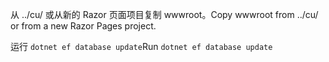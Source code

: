<span data-ttu-id="29c00-101">从 ../cu/ 或从新的 Razor 页面项目复制 wwwroot。</span><span class="sxs-lookup"><span data-stu-id="29c00-101">Copy wwwroot from ../cu/ or from a new Razor Pages project.</span></span>

<span data-ttu-id="29c00-102">运行 `dotnet ef database update`</span><span class="sxs-lookup"><span data-stu-id="29c00-102">Run `dotnet ef database update`</span></span>

